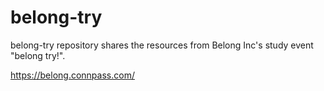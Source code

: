 # belong-try
belong-try repository shares the resources from Belong Inc's study event "belong try!".

https://belong.connpass.com/
